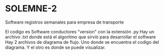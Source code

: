 # SOLEMNE-2
Software registros semanales para empresa de transporte

El codigo es Software conductores "version" con la extensión .py
Hay un archivo .txt donde está el algoritmo que sirvió para desarrollar el software
Hay 2 archivos de diagrama de flujo. Uno donde se encuentra el codigo del diagrama. Y el otro es donde se puede visualizar.
